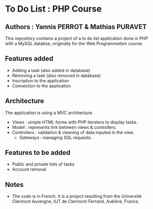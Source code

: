 # To Do List : PHP Course

## Authors : Yannis PERROT & Mathias PURAVET

This repository contains a project of a to do list application done in PHP with a MySQL databse, originally for the Web Programmation course.

## Features added

* Adding a task (also added in database)
* Removing a task (also removed in database)
* Inscription to the application
* Connection to the application 

## Architecture

The application is using a MVC architecture.

* Views : simple HTML forms with PHP iterators to display tasks.
* Model : represents link between views & controllers.
* Controllers : validation & cleaning of data inputed in the view.
  * Gateways : managing SQL requests.
 
## Features to be added

* Public and private lists of tasks
* Account removal

## Notes

* The code is in French. It is a project resulting from the Université Clermont Auvergne, IUT de Clermont-Ferrand, Aubière, France.
